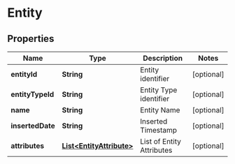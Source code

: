 

# Entity


## Properties

| Name | Type | Description | Notes |
|------------ | ------------- | ------------- | -------------|
|**entityId** | **String** | Entity identifier |  [optional] |
|**entityTypeId** | **String** | Entity Type identifier |  [optional] |
|**name** | **String** | Entity Name |  [optional] |
|**insertedDate** | **String** | Inserted Timestamp |  [optional] |
|**attributes** | [**List&lt;EntityAttribute&gt;**](EntityAttribute.md) | List of Entity Attributes |  [optional] |



